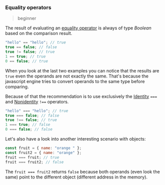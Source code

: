 ### Equality operators

> beginner

The result of evaluating an [equality operator](https://developer.mozilla.org/en-US/docs/Web/JavaScript/Reference/Operators#equality_operators) is always of type *Boolean* based on the comparison result.

```js
"hello" == "hello"; // true
true == false; // false
true != false; // true
1 == true; // true
0 == false; // true
```

When you look at the last two examples you can notice that the results are `true` even the operands are not exactly the same. That's because the javascript engine tries to convert operands to the same type before comparing.

Because of that the recommendation is to use exclusively the [Identity](https://developer.mozilla.org/en-US/docs/Web/JavaScript/Reference/Operators/Strict_equality) `===` and [Nonidentity](https://developer.mozilla.org/en-US/docs/Web/JavaScript/Reference/Operators/Strict_inequality) `!==` operators.

```js
"hello" === "hello"; // true
true === false; // false
true !== false; // true
1 === true; // false
0 === false; // false
```

Let's also have a look into another interesting scenario with objects:

```js
const fruit = { name: "orange " };
const fruit2 = { name: "orange" };
fruit === fruit; // true
fruit === fruit2; // false
```

The `fruit === fruit2` returns `false` because both operands (even look the same) point to the different object (different address in the memory).
